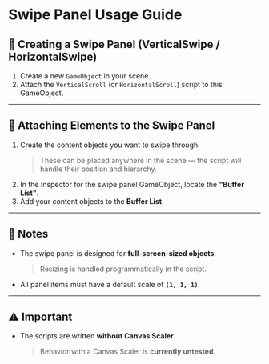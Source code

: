 # Swipe Panel Usage Guide

## 🚀 Creating a Swipe Panel (VerticalSwipe / HorizontalSwipe)

1. Create a new `GameObject` in your scene.
2. Attach the `VerticalScroll` (or `HorizontalScroll`) script to this GameObject.

---

## 🔗 Attaching Elements to the Swipe Panel

1. Create the content objects you want to swipe through.  
   > These can be placed anywhere in the scene — the script will handle their position and hierarchy.
2. In the Inspector for the swipe panel GameObject, locate the **"Buffer List"**.
3. Add your content objects to the **Buffer List**.

---

## 📝 Notes

- The swipe panel is designed for **full-screen-sized objects**.  
  > Resizing is handled programmatically in the script.
- All panel items must have a default scale of **`(1, 1, 1)`**.

---

## ⚠️ Important

- The scripts are written **without Canvas Scaler**.  
  > Behavior with a Canvas Scaler is **currently untested**.

